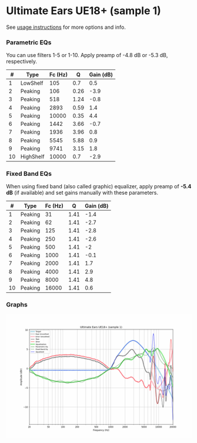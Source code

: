 # Ultimate Ears UE18+ (sample 1)
See [usage instructions](https://github.com/jaakkopasanen/AutoEq#usage) for more options and info.

### Parametric EQs
You can use filters 1-5 or 1-10. Apply preamp of -4.8 dB or -5.3 dB, respectively.

|   # | Type      |   Fc (Hz) |    Q |   Gain (dB) |
|-----|-----------|-----------|------|-------------|
|   1 | LowShelf  |       105 | 0.7  |         0.5 |
|   2 | Peaking   |       106 | 0.26 |        -3.9 |
|   3 | Peaking   |       518 | 1.24 |        -0.8 |
|   4 | Peaking   |      2893 | 0.59 |         1.4 |
|   5 | Peaking   |     10000 | 0.35 |         4.4 |
|   6 | Peaking   |      1442 | 3.66 |        -0.7 |
|   7 | Peaking   |      1936 | 3.96 |         0.8 |
|   8 | Peaking   |      5545 | 5.88 |         0.9 |
|   9 | Peaking   |      9741 | 3.15 |         1.8 |
|  10 | HighShelf |     10000 | 0.7  |        -2.9 |

### Fixed Band EQs
When using fixed band (also called graphic) equalizer, apply preamp of **-5.4 dB** (if available) and set gains manually with these parameters.

|   # | Type    |   Fc (Hz) |    Q |   Gain (dB) |
|-----|---------|-----------|------|-------------|
|   1 | Peaking |        31 | 1.41 |        -1.4 |
|   2 | Peaking |        62 | 1.41 |        -2.7 |
|   3 | Peaking |       125 | 1.41 |        -2.8 |
|   4 | Peaking |       250 | 1.41 |        -2.6 |
|   5 | Peaking |       500 | 1.41 |        -2   |
|   6 | Peaking |      1000 | 1.41 |        -0.1 |
|   7 | Peaking |      2000 | 1.41 |         1.7 |
|   8 | Peaking |      4000 | 1.41 |         2.9 |
|   9 | Peaking |      8000 | 1.41 |         4.8 |
|  10 | Peaking |     16000 | 1.41 |         0.6 |

### Graphs
![](./Ultimate%20Ears%20UE18+%20(sample%201).png)
